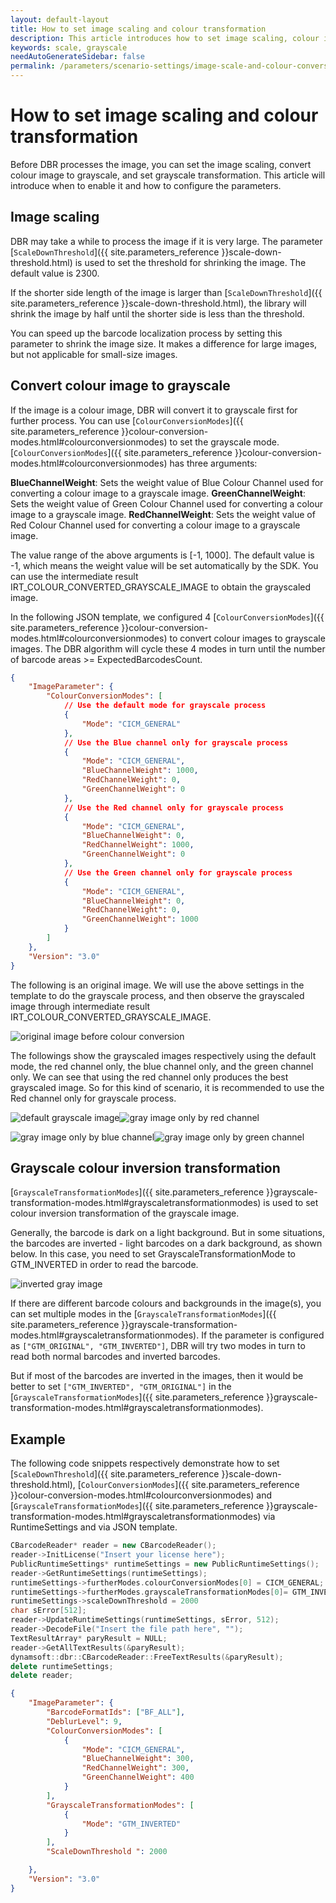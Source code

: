 ```yaml
---
layout: default-layout
title: How to set image scaling and colour transformation
description: This article introduces how to set image scaling, colour image grayscale, grayscale colour inversion and its usage scenarios.
keywords: scale, grayscale
needAutoGenerateSidebar: false
permalink: /parameters/scenario-settings/image-scale-and-colour-conversion.html
---
```


# How to set image scaling and colour transformation

Before DBR processes the image, you can set the image scaling, convert colour image to grayscale, and set grayscale transformation. This article will introduce when to enable it and how to configure the parameters.

## Image scaling

DBR may take a while to process the image if it is very large. The parameter [`ScaleDownThreshold`]({{ site.parameters_reference }}scale-down-threshold.html) is used to set the threshold for shrinking the image. The default value is 2300. 

If the shorter side length of the image is larger than [`ScaleDownThreshold`]({{ site.parameters_reference }}scale-down-threshold.html), the library will shrink the image by half until the shorter side is less than the threshold.

You can speed up the barcode localization process by setting this parameter to shrink the image size. It makes a difference for large images, but not applicable for small-size images. 

## Convert colour image to grayscale

If the image is a colour image, DBR will convert it to grayscale first for further process. You can use [`ColourConversionModes`]({{ site.parameters_reference }}colour-conversion-modes.html#colourconversionmodes) to set the grayscale mode. [`ColourConversionModes`]({{ site.parameters_reference }}colour-conversion-modes.html#colourconversionmodes) has three arguments: 

**BlueChannelWeight**: Sets the weight value of Blue Colour Channel used for converting a colour image to a grayscale image.
**GreenChannelWeight**: Sets the weight value of Green Colour Channel used for converting a colour image to a grayscale image.
**RedChannelWeight**: Sets the weight value of Red Colour Channel used for converting a colour image to a grayscale image.

The value range of the above arguments is [-1, 1000]. The default value is -1, which means the weight value will be set automatically by the SDK. You can use the intermediate result IRT_COLOUR_CONVERTED_GRAYSCALE_IMAGE to obtain the grayscaled image.

In the following JSON template, we configured 4
[`ColourConversionModes`]({{ site.parameters_reference }}colour-conversion-modes.html#colourconversionmodes) to convert colour images to grayscale images. The DBR algorithm will cycle these 4 modes in turn until the number of barcode areas >= ExpectedBarcodesCount.

```json
{
    "ImageParameter": {
        "ColourConversionModes": [
	        // Use the default mode for grayscale process
            {
                "Mode": "CICM_GENERAL"
            }, 
	        // Use the Blue channel only for grayscale process
            {
                "Mode": "CICM_GENERAL", 
                "BlueChannelWeight": 1000, 
                "RedChannelWeight": 0, 
                "GreenChannelWeight": 0
            }, 
	        // Use the Red channel only for grayscale process
            {
                "Mode": "CICM_GENERAL", 
                "BlueChannelWeight": 0, 
                "RedChannelWeight": 1000, 
                "GreenChannelWeight": 0
            }, 
	        // Use the Green channel only for grayscale process
            {
                "Mode": "CICM_GENERAL", 
                "BlueChannelWeight": 0, 
                "RedChannelWeight": 0, 
                "GreenChannelWeight": 1000
            }
        ]
    }, 
    "Version": "3.0"
}
```

The following is an original image. We will use the above settings in the template to do the grayscale process, and then observe the grayscaled image through intermediate result IRT_COLOUR_CONVERTED_GRAYSCALE_IMAGE.

![original image before colour conversion][1]

The followings show the grayscaled images respectively using the default mode, the red channel only, the blue channel only, and the green channel only. We can see that using the red channel only produces the best grayscaled image. So for this kind of scenario, it is recommended to use the Red channel only for grayscale process.

![default grayscale image][2]![gray image only by red channel][3]

![gray image only by blue channel][4]![gray image only by green channel][5]

## Grayscale colour inversion transformation

[`GrayscaleTransformationModes`]({{ site.parameters_reference }}grayscale-transformation-modes.html#grayscaletransformationmodes) is used to set colour inversion transformation of the grayscale image. 

Generally, the barcode is dark on a light background. But in some situations, the barcodes are inverted - light barcodes on a dark background, as shown below. In this case, you need to set GrayscaleTransformationMode to GTM_INVERTED in order to read the barcode.

![inverted gray image][6]

If there are different barcode colours and backgrounds in the image(s), you can set multiple modes in the [`GrayscaleTransformationModes`]({{ site.parameters_reference }}grayscale-transformation-modes.html#grayscaletransformationmodes). If the parameter is configured as
`["GTM_ORIGINAL", "GTM_INVERTED"]`, DBR will try two modes in turn to read both normal barcodes and inverted barcodes.

But if most of the barcodes are inverted in the images, then it would be better to set `["GTM_INVERTED", "GTM_ORIGINAL"]` in the [`GrayscaleTransformationModes`]({{ site.parameters_reference }}grayscale-transformation-modes.html#grayscaletransformationmodes).

## Example

The following code snippets respectively demonstrate how to set [`ScaleDownThreshold`]({{ site.parameters_reference }}scale-down-threshold.html), [`ColourConversionModes`]({{ site.parameters_reference }}colour-conversion-modes.html#colourconversionmodes) and [`GrayscaleTransformationModes`]({{ site.parameters_reference }}grayscale-transformation-modes.html#grayscaletransformationmodes) via RuntimeSettings and via JSON template.

```cpp
CBarcodeReader* reader = new CBarcodeReader();       
reader->InitLicense("Insert your license here");      
PublicRuntimeSettings* runtimeSettings = new PublicRuntimeSettings();       
reader->GetRuntimeSettings(runtimeSettings);                                // Get the current runtime settings    
runtimeSettings->furtherModes.colourConversionModes[0] = CICM_GENERAL;      // Use CICM_GENERAL mode first to convert the colour image to grayscale
runtimeSettings->furtherModes.grayscaleTransformationModes[0]= GTM_INVERTED;// Set grayscale transformation mode to GTM_INVERTED
runtimeSettings->scaleDownThreshold = 2000                                  // When the shorter side length of the image is greater than 2000, the picture will be shrunken 
char sError[512];       
reader->UpdateRuntimeSettings(runtimeSettings, sError, 512);                // Update the runtime settings      
reader->DecodeFile("Insert the file path here", "");    
TextResultArray* paryResult = NULL;       
reader->GetAllTextResults(&paryResult);    
dynamsoft::dbr::CBarcodeReader::FreeTextResults(&paryResult);       
delete runtimeSettings;       
delete reader; 
```

```json
{
    "ImageParameter": {
        "BarcodeFormatIds": ["BF_ALL"], 
        "DeblurLevel": 9, 
        "ColourConversionModes": [
            {
                "Mode": "CICM_GENERAL",
                "BlueChannelWeight": 300,
                "RedChannelWeight": 300,
                "GreenChannelWeight": 400
            }
        ], 
        "GrayscaleTransformationModes": [
            {
                "Mode": "GTM_INVERTED"
            }
        ], 
        "ScaleDownThreshold ": 2000 

    }, 
    "Version": "3.0"
}
```



[1]: assets/image-scale-and-colour-conversion/colour-conversion-original-image.png

[2]: assets/image-scale-and-colour-conversion/default-gray-img.png

[3]: assets/image-scale-and-colour-conversion/gray-img-only-red.png

[4]: assets/image-scale-and-colour-conversion/gray-img-only-blue.png

[5]: assets/image-scale-and-colour-conversion/gray-img-only-green.png

[6]: assets/image-scale-and-colour-conversion/inverted-gray-img.png




